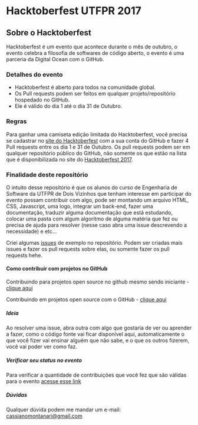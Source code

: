 # Hacktoberfest UTFPR 2017

## Sobre o Hacktoberfest

Hacktoberfest é um evento que acontece durante o mês de outubro, o evento celebra a filosofia de softwares de código aberto, o evento é uma parceria da Digital Ocean com o GitHub.

### Detalhes do evento

- Hacktoberfest é aberto para todos na comunidade global.
- Os Pull requests podem ser feitos em qualquer projeto/repositório hospedado no GitHub.
- Ele é válido do dia 1 até o dia 31 de Outubro.

### Regras

Para ganhar uma camiseta edição limitada do Hacktoberfest, você precisa se cadastrar no [site do Hacktoberfest](https://hacktoberfest.digitalocean.com/sign_up/register) com a sua conta do GitHub e fazer 4 Pull requests entre os dia 1 e 31 de Outubro. Os pull requests podem ser em qualquer repositório público do GitHub, não somente os que estão na lista que é disponibilizada no site do [Hacktoberfest 2017](https://hacktoberfest.digitalocean.com).

### Finalidade deste repositório

O intuito desse repositório é que os alunos do curso de Engenharia de Software da UTFPR de Dois Vizinhos que tenham interesse em participar do evento possam contribuir com algo, pode ser montando um arquivo HTML, CSS, Javascript, uma logo, integrar um back-end, fazer uma documentação, traduzir alguma documentação que está estudando, colocar uma pasta com algum algoritmo de alguma matéria que fez ou precisa de ajuda para resolver (nesse  caso abra uma issue descrevendo a necessidade) e etc...
 
Criei algumas [issues](https://github.com/cassianomon/HacktoberfestUTFPR/issues) de exemplo no repositório. Podem ser criadas mais issues e fazer os pull requests sobre elas, ou somente fazer os pull requests hehe.

#### Como contribuir com projetos no GitHub

Contribuindo para projetos open source no github mesmo sendo iniciante - [clique aqui](https://woliveiras.com.br/posts/contribuindo-para-projetos-open-source-no-github-mesmo-sendo-iniciante/)

Contribuindo em projetos open source com o GitHub - [clique aqui](https://tableless.com.br/contribuindo-em-projetos-open-source-com-o-github/)

##### Ideia

Ao resolver uma issue, abra outra com algo que gostaria de ver ou aprender a fazer, como o código fonte vai ficar disponível aqui, automaticamente o que você fizer vai ensinar alguém que não sabe, e o que os outros fizerem, você vai poder ver como faz.

##### Verificar seu status no evento
Para verificar a quantidade de contribuições que você fez que são válidas para o evento [acesse esse link](https://hacktoberfestchecker.herokuapp.com)


##### Dúvidas

Qualquer dúvida podem me mandar um e-mail: [cassianomontanari@gmail.com](mailto:cassianomontanari@gmail..com)

